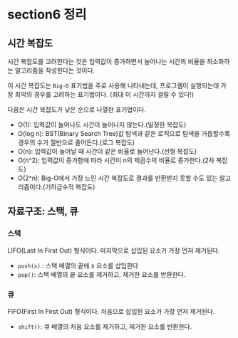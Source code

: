 # section6 정리

## 시간 복잡도

시간 복잡도를 고려한다는 것은 입력값이 증가하면서 늘어나는 시간의 비율을 최소화하는 알고리즘을 작성한다는 것이다.

이 시간 복잡도는 `Big-O` 표기법을 주로 사용해 나타내는데, 프로그램이 실행되는데 가장 최악의 경우를 고려하는 표기법이다. (최대 이 시간까지 걸릴 수 있다!)

다음은 시간 복잡도가 낮은 순으로 나열한 표기법이다.

- O(1): 입력값이 늘어나도 시간이 늘어나지 않는다.(일정한 복잡도)
- O(log n): BST(Binary Search Tree)값 탐색과 같은 로직으로 탐색을 거듭할수록 경우의 수가 절반으로 줄어든다.(로그 복잡도)
- O(n): 입력값이 늘어날 때 시간이 같은 비율로 늘어난다.(선형 복잡도) 
- O(n^2): 입력값이 증가함에 따라 시간이 n의 제곱수의 비율로 증가한다.(2차 복잡도)
- O(2^n): Big-O에서 가장 느린 시간 복잡도로 결과를 반환받지 못할 수도 있는 알고리즘이다.(기하급수적 복잡도)

## 자료구조: 스택, 큐
### 스택
LIFO(Last In First Out) 형식이다. 마지막으로 삽입된 요소가 가장 먼저 제거된다. 

- `push(x)` : 스택 배열의 끝에 x 요소를 삽입한다
- `pop()`: 스택 배열의 끝 요소를 제거하고, 제거한 요소를 반환한다.

### 큐
FIFO(First In First Out) 형식이다. 처음으로 삽입된 요소가 가장 먼저 제거된다.

- `shift()`: 큐 배열의 처음 요소를 제거하고, 제거한 요소를 반환한다.
